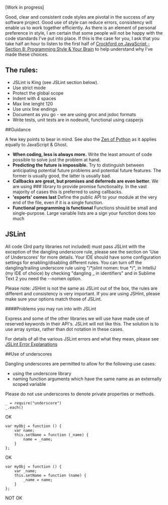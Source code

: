 [Work in progress]

Good, clear and consistent code styles are pivotal in the success of any software project. Good use of style can reduce errors, consistency will enable us to work together efficiently. As there is an element of personal preference in style, I am certain that some people will not be happy with the code standards I've put into place. If this is the case for you, I ask that you take half an hour to listen to the first half of [Crockford on JavaScript - Section 8: Programming Style & Your Brain](http://www.youtube.com/watch?v=taaEzHI9xyY&feature=youtube_gdata_player) to help understand why I've made these choices.

## The rules:

* JSLint is King (see JSLint section below). 
* Use strict mode
* Protect the global scope
* Indent with 4 spaces
* Max line lenght 120
* Use unix line endings
* Document as you go - we are using groc and jsdoc formats
* Write tests, unit tests are in nodeunit, functional using casperjs

##Guidance

A few key points to bear in mind. See also the [Zen of Python](http://www.python.org/dev/peps/pep-0020/) as it applies equally to JavaScript & Ghost.

* **When coding, less is always more.** Write the least amount of code possible to solve just the problem at hand. 
* **Predicting the future is impossible.** Try to distinguish between anticipating potential future problems and potential future features. The former is usually good, the latter is usually bad.
* **Callbacks are great, but promises and deferreds are even better.** We are using ### library to provide promise functionality. In the vast majority of cases this is preferred to using callbacks.
* **'exports' comes last**
Define the public API to your module at the very end of the file, even if it is a single function.
* **Functional programming is functional** Functions should be small and single-purpose. Large variable lists are a sign your function does too much


## JSLint

All code (3rd party libraries not included) must pass JSLint with the exception of the dangling underscore rule, please see the section on 'Use of Underscores' for more details. Your IDE should have some configuration settings for enabling/disabling different rules. You can turn off the dangling/trailing underscore rule using "/*jslint nomen: true */", in IntelliJ (my IDE of choice) by checking "dangling _ in identifiers" and in Sublime Text 2 you need the --nomen option.

Please note: JSHint is not the same as JSLint out of the box, the rules are different and consistency is very important. If you are using JSHint, please make sure your options match those of JSLint.


####Problems you may run into with JSLint

Express and some of the other libraries we will use have made use of
reserved keywords in their API's. JSLint will not like this. The
solution is to use array syntax, rather than dot notation in these
cases.

For details of all the various JSLint errors and what they mean, please see [JSLint Error Explanations](http://jslinterrors.com/)

##Use of underscores

Dangling underscores are permitted to allow for the following use cases:

* using the underscore library
* naming function arguments which have the same name as an externally scoped variable

Please do not use underscores to denote private properties or methods.

```
_ = require("underscore")
_.each()
```
OK

```
var myObj = function () {
    var name;
    this.setName = function (_name) {
        name = _name;
    }
};
```
OK

```
var myObj = function () {
    var _name;
    this.setName = function (name) {
        _name = name;
    }
};
```
NOT OK